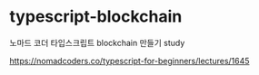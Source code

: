 # typescript-blockchain

노마드 코더 타입스크립트 blockchain 만들기 study

https://nomadcoders.co/typescript-for-beginners/lectures/1645
